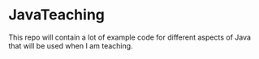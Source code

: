 JavaTeaching
============

This repo will contain a lot of example code for different aspects of Java that will be used when I am teaching.
